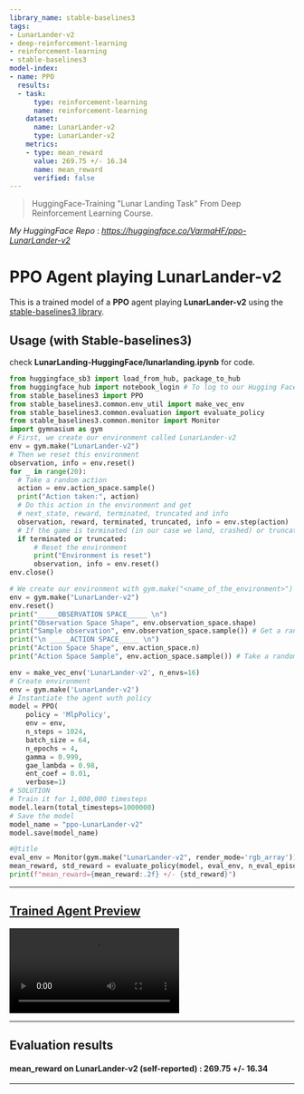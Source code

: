 ```yaml
---
library_name: stable-baselines3
tags:
- LunarLander-v2
- deep-reinforcement-learning
- reinforcement-learning
- stable-baselines3
model-index:
- name: PPO
  results:
  - task:
      type: reinforcement-learning
      name: reinforcement-learning
    dataset:
      name: LunarLander-v2
      type: LunarLander-v2
    metrics:
    - type: mean_reward
      value: 269.75 +/- 16.34
      name: mean_reward
      verified: false
---
```

> HuggingFace-Training "Lunar Landing Task" From Deep Reinforcement Learning Course.

*My HuggingFace Repo* : *https://huggingface.co/VarmaHF/ppo-LunarLander-v2*
# **PPO** Agent playing **LunarLander-v2**
This is a trained model of a **PPO** agent playing **LunarLander-v2**
using the [stable-baselines3 library](https://github.com/DLR-RM/stable-baselines3).

## Usage (with Stable-baselines3)
check **LunarLanding-HuggingFace/lunarlanding.ipynb** for code.
```python
from huggingface_sb3 import load_from_hub, package_to_hub
from huggingface_hub import notebook_login # To log to our Hugging Face account to be able to upload models to the Hub.
from stable_baselines3 import PPO
from stable_baselines3.common.env_util import make_vec_env
from stable_baselines3.common.evaluation import evaluate_policy
from stable_baselines3.common.monitor import Monitor
import gymnasium as gym
# First, we create our environment called LunarLander-v2
env = gym.make("LunarLander-v2")
# Then we reset this environment
observation, info = env.reset()
for _ in range(20):
  # Take a random action
  action = env.action_space.sample()
  print("Action taken:", action)
  # Do this action in the environment and get
  # next_state, reward, terminated, truncated and info
  observation, reward, terminated, truncated, info = env.step(action)
  # If the game is terminated (in our case we land, crashed) or truncated (timeout)
  if terminated or truncated:
      # Reset the environment
      print("Environment is reset")
      observation, info = env.reset()
env.close()

# We create our environment with gym.make("<name_of_the_environment>")
env = gym.make("LunarLander-v2")
env.reset()
print("_____OBSERVATION SPACE_____ \n")
print("Observation Space Shape", env.observation_space.shape)
print("Sample observation", env.observation_space.sample()) # Get a random observation
print("\n _____ACTION SPACE_____ \n")
print("Action Space Shape", env.action_space.n)
print("Action Space Sample", env.action_space.sample()) # Take a random action

env = make_vec_env('LunarLander-v2', n_envs=16)
# Create environment
env = gym.make('LunarLander-v2')
# Instantiate the agent wuth policy
model = PPO(
    policy = 'MlpPolicy',
    env = env,
    n_steps = 1024,
    batch_size = 64,
    n_epochs = 4,
    gamma = 0.999,
    gae_lambda = 0.98,
    ent_coef = 0.01,
    verbose=1)
# SOLUTION
# Train it for 1,000,000 timesteps
model.learn(total_timesteps=1000000)
# Save the model
model_name = "ppo-LunarLander-v2"
model.save(model_name)

#@title
eval_env = Monitor(gym.make("LunarLander-v2", render_mode='rgb_array'))
mean_reward, std_reward = evaluate_policy(model, eval_env, n_eval_episodes=10, deterministic=True)
print(f"mean_reward={mean_reward:.2f} +/- {std_reward}")
```
---
## [**Trained Agent Preview**](replay.gif)
![Trained Agent Preview](replay.mp4)

---
## Evaluation results
#### mean_reward on **LunarLander-v2** (self-reported) : 269.75 +/- 16.34
---
